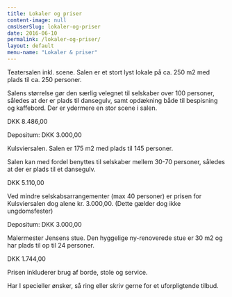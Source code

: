 ```yaml
---
title: Lokaler og priser
content-image: null
cmsUserSlug: lokaler-og-priser
date: 2016-06-10 
permalink: /lokaler-og-priser/
layout: default
menu-name: "Lokaler & priser"
---
```


Teatersalen inkl. scene.
Salen er et stort lyst lokale på ca. 250 m2 med plads til ca. 250 personer.

Salens størrelse gør den særlig velegnet til selskaber over 100 personer, således at der er plads til dansegulv, samt opdækning både til bespisning og kaffebord. Der er ydermere en stor scene i salen. 

DKK 8.486,00

Depositum: DKK 3.000,00 

Kulsviersalen.
Salen er 175 m2 med plads til 145 personer.

Salen kan med fordel benyttes til selskaber mellem 30-70 personer, således at der er plads til et dansegulv.

DKK 5.110,00

Ved mindre selskabsarrangementer (max 40 personer) er prisen for Kulsviersalen dog alene kr. 3.000,00. (Dette gælder dog ikke ungdomsfester)

Depositum: DKK 3.000,00

Malermester Jensens stue.
Den hyggelige ny-renoverede stue er 30 m2 og har plads til op til 24 personer.

DKK 1.744,00

Prisen inkluderer brug af borde, stole og service. 

Har I specieller ønsker, så ring eller skriv gerne for et uforpligtende tilbud.